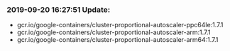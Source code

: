 ### 2019-09-20 16:27:51 Update:

- gcr.io/google-containers/cluster-proportional-autoscaler-ppc64le:1.7.1
- gcr.io/google-containers/cluster-proportional-autoscaler-arm:1.7.1
- gcr.io/google-containers/cluster-proportional-autoscaler-arm64:1.7.1
